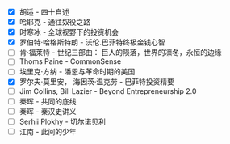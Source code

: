 - [x] 胡适 - 四十自述
- [x] 哈耶克 - 通往奴役之路  
- [x] 时寒冰 - 全球视野下的投资机会  
- [x] 罗伯特·哈格斯特朗 - 沃伦.巴菲特终极金钱心智  
- [ ] 肯·福莱特 - 世纪三部曲： 巨人的陨落，世界的凛冬，永恒的边缘
- [ ] Thoms Paine - CommonSense
- [ ] 埃里克·方纳 - 潘恩与革命时期的美国
- [x] 罗尔夫·莫里安， 海因茨·温克劳 - 巴菲特投资精要
- [ ] Jim Collins, Bill Lazier - Beyond Entrepreneurship 2.0
- [ ] 秦晖 - 共同的底线
- [ ] 秦晖 - 秦汉史讲义
- [ ] Serhii Plokhy - 切尔诺贝利
- [ ] 江南 - 此间的少年
